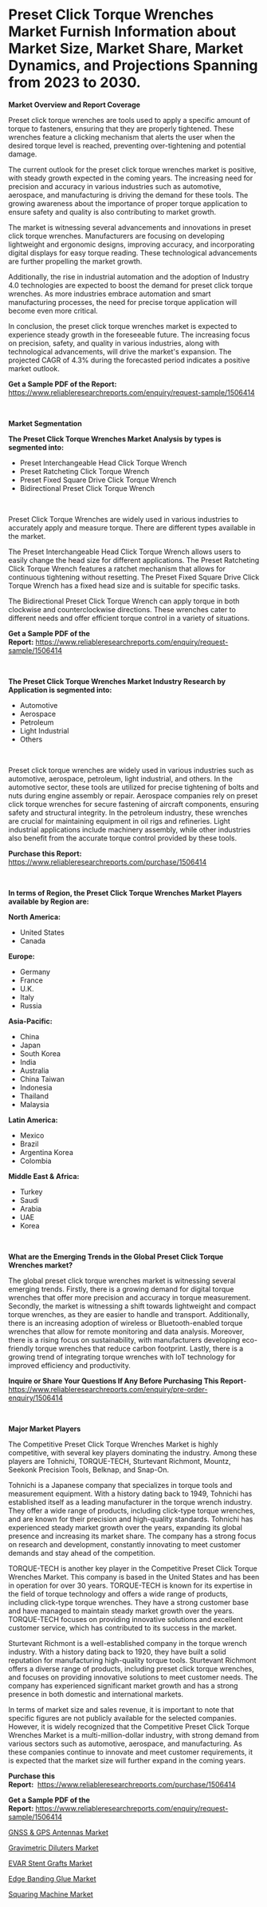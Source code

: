 <p><h1>Preset Click Torque Wrenches Market Furnish Information about Market Size, Market Share, Market Dynamics, and Projections Spanning from 2023 to 2030.</h1></p><p><strong>Market Overview and Report Coverage</strong></p>
<p><p>Preset click torque wrenches are tools used to apply a specific amount of torque to fasteners, ensuring that they are properly tightened. These wrenches feature a clicking mechanism that alerts the user when the desired torque level is reached, preventing over-tightening and potential damage.</p><p>The current outlook for the preset click torque wrenches market is positive, with steady growth expected in the coming years. The increasing need for precision and accuracy in various industries such as automotive, aerospace, and manufacturing is driving the demand for these tools. The growing awareness about the importance of proper torque application to ensure safety and quality is also contributing to market growth.</p><p>The market is witnessing several advancements and innovations in preset click torque wrenches. Manufacturers are focusing on developing lightweight and ergonomic designs, improving accuracy, and incorporating digital displays for easy torque reading. These technological advancements are further propelling the market growth.</p><p>Additionally, the rise in industrial automation and the adoption of Industry 4.0 technologies are expected to boost the demand for preset click torque wrenches. As more industries embrace automation and smart manufacturing processes, the need for precise torque application will become even more critical.</p><p>In conclusion, the preset click torque wrenches market is expected to experience steady growth in the foreseeable future. The increasing focus on precision, safety, and quality in various industries, along with technological advancements, will drive the market's expansion. The projected CAGR of 4.3% during the forecasted period indicates a positive market outlook.</p></p>
<p><strong>Get a Sample PDF of the Report:</strong> <a href="https://www.reliableresearchreports.com/enquiry/request-sample/1506414">https://www.reliableresearchreports.com/enquiry/request-sample/1506414</a></p>
<p>&nbsp;</p>
<p><strong>Market Segmentation</strong></p>
<p><strong>The Preset Click Torque Wrenches Market Analysis by types is segmented into:</strong></p>
<p><ul><li>Preset Interchangeable Head Click Torque Wrench</li><li>Preset Ratcheting Click Torque Wrench</li><li>Preset Fixed Square Drive Click Torque Wrench</li><li>Bidirectional Preset Click Torque Wrench</li></ul></p>
<p>&nbsp;</p>
<p><p>Preset Click Torque Wrenches are widely used in various industries to accurately apply and measure torque. There are different types available in the market. </p><p>The Preset Interchangeable Head Click Torque Wrench allows users to easily change the head size for different applications. The Preset Ratcheting Click Torque Wrench features a ratchet mechanism that allows for continuous tightening without resetting. The Preset Fixed Square Drive Click Torque Wrench has a fixed head size and is suitable for specific tasks. </p><p>The Bidirectional Preset Click Torque Wrench can apply torque in both clockwise and counterclockwise directions. These wrenches cater to different needs and offer efficient torque control in a variety of situations.</p></p>
<p><strong>Get a Sample PDF of the Report:</strong>&nbsp;<a href="https://www.reliableresearchreports.com/enquiry/request-sample/1506414">https://www.reliableresearchreports.com/enquiry/request-sample/1506414</a></p>
<p>&nbsp;</p>
<p><strong>The Preset Click Torque Wrenches Market Industry Research by Application is segmented into:</strong></p>
<p><ul><li>Automotive</li><li>Aerospace</li><li>Petroleum</li><li>Light Industrial</li><li>Others</li></ul></p>
<p>&nbsp;</p>
<p><p>Preset click torque wrenches are widely used in various industries such as automotive, aerospace, petroleum, light industrial, and others. In the automotive sector, these tools are utilized for precise tightening of bolts and nuts during engine assembly or repair. Aerospace companies rely on preset click torque wrenches for secure fastening of aircraft components, ensuring safety and structural integrity. In the petroleum industry, these wrenches are crucial for maintaining equipment in oil rigs and refineries. Light industrial applications include machinery assembly, while other industries also benefit from the accurate torque control provided by these tools.</p></p>
<p><strong>Purchase this Report:</strong>&nbsp; <a href="https://www.reliableresearchreports.com/purchase/1506414">https://www.reliableresearchreports.com/purchase/1506414</a></p>
<p>&nbsp;</p>
<p><strong>In terms of Region, the Preset Click Torque Wrenches Market Players available by Region are:</strong></p>
<p>
    <p> <strong> North America: </strong>
        <ul>
            <li>United States</li>
            <li>Canada</li>
        </ul>
        </p> 
    <p> <strong> Europe: </strong>
        <ul>
            <li>Germany</li>
            <li>France</li>
            <li>U.K.</li>
            <li>Italy</li>
            <li>Russia</li>
        </ul>
        </p> 
    <p> <strong> Asia-Pacific: </strong>
        <ul>
            <li>China</li>
            <li>Japan</li>
            <li>South Korea</li>
            <li>India</li>
            <li>Australia</li>
            <li>China Taiwan</li>
            <li>Indonesia</li>
            <li>Thailand</li>
            <li>Malaysia</li>
        </ul>
        </p> 
    <p> <strong> Latin America: </strong>
        <ul>
            <li>Mexico</li>
            <li>Brazil</li>
            <li>Argentina Korea</li>
            <li>Colombia</li>
        </ul>
        </p> 
    <p> <strong> Middle East & Africa: </strong>
        <ul>
            <li>Turkey</li>
            <li>Saudi</li>
            <li>Arabia</li>
            <li>UAE</li>
            <li>Korea</li>
        </ul>
    </p>
    </p>
<p>&nbsp;</p>
<p><strong>What are the Emerging Trends in the Global Preset Click Torque Wrenches market?</strong></p>
<p><p>The global preset click torque wrenches market is witnessing several emerging trends. Firstly, there is a growing demand for digital torque wrenches that offer more precision and accuracy in torque measurement. Secondly, the market is witnessing a shift towards lightweight and compact torque wrenches, as they are easier to handle and transport. Additionally, there is an increasing adoption of wireless or Bluetooth-enabled torque wrenches that allow for remote monitoring and data analysis. Moreover, there is a rising focus on sustainability, with manufacturers developing eco-friendly torque wrenches that reduce carbon footprint. Lastly, there is a growing trend of integrating torque wrenches with IoT technology for improved efficiency and productivity.</p></p>
<p><strong>Inquire or Share Your Questions If Any Before Purchasing This Report</strong>- <a href="https://www.reliableresearchreports.com/enquiry/pre-order-enquiry/1506414">https://www.reliableresearchreports.com/enquiry/pre-order-enquiry/1506414</a></p>
<p>&nbsp;</p>
<p><strong>Major Market Players</strong></p>
<p><p>The Competitive Preset Click Torque Wrenches Market is highly competitive, with several key players dominating the industry. Among these players are Tohnichi, TORQUE-TECH, Sturtevant Richmont, Mountz, Seekonk Precision Tools, Belknap, and Snap-On.</p><p>Tohnichi is a Japanese company that specializes in torque tools and measurement equipment. With a history dating back to 1949, Tohnichi has established itself as a leading manufacturer in the torque wrench industry. They offer a wide range of products, including click-type torque wrenches, and are known for their precision and high-quality standards. Tohnichi has experienced steady market growth over the years, expanding its global presence and increasing its market share. The company has a strong focus on research and development, constantly innovating to meet customer demands and stay ahead of the competition.</p><p>TORQUE-TECH is another key player in the Competitive Preset Click Torque Wrenches Market. This company is based in the United States and has been in operation for over 30 years. TORQUE-TECH is known for its expertise in the field of torque technology and offers a wide range of products, including click-type torque wrenches. They have a strong customer base and have managed to maintain steady market growth over the years. TORQUE-TECH focuses on providing innovative solutions and excellent customer service, which has contributed to its success in the market.</p><p>Sturtevant Richmont is a well-established company in the torque wrench industry. With a history dating back to 1920, they have built a solid reputation for manufacturing high-quality torque tools. Sturtevant Richmont offers a diverse range of products, including preset click torque wrenches, and focuses on providing innovative solutions to meet customer needs. The company has experienced significant market growth and has a strong presence in both domestic and international markets.</p><p>In terms of market size and sales revenue, it is important to note that specific figures are not publicly available for the selected companies. However, it is widely recognized that the Competitive Preset Click Torque Wrenches Market is a multi-million-dollar industry, with strong demand from various sectors such as automotive, aerospace, and manufacturing. As these companies continue to innovate and meet customer requirements, it is expected that the market size will further expand in the coming years.</p></p>
<p><strong>Purchase this Report:</strong>&nbsp;&nbsp;<a href="https://www.reliableresearchreports.com/purchase/1506414">https://www.reliableresearchreports.com/purchase/1506414</a></p>
<p></p>
<p><strong>Get a Sample PDF of the Report:</strong>&nbsp;<a href="https://www.reliableresearchreports.com/enquiry/request-sample/1506414">https://www.reliableresearchreports.com/enquiry/request-sample/1506414</a></p>
<p><p><a href="https://www.linkedin.com/pulse/gnss-amp-gps-antennas-market-size-share-trends-analysis/">GNSS & GPS Antennas Market</a></p><p><a href="https://www.linkedin.com/pulse/gravimetric-diluters-market-research-report-unlocks-analysis/">Gravimetric Diluters Market</a></p><p><a href="https://www.linkedin.com/pulse/evar-stent-grafts-market-research-report-unlocks/">EVAR Stent Grafts Market</a></p><p><a href="https://medium.com/@bretpacocha2023/edge-banding-glue-market-size-growth-forecast-2023-2030-2d700ef82050">Edge Banding Glue Market</a></p><p><a href="https://medium.com/@beaugrant15/squaring-machine-market-size-growth-forecast-2023-2030-9d489136cee8">Squaring Machine Market</a></p></p>